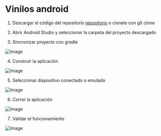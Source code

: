 # Vinilos android

1. Descargar el código del repositorio [repositorio](https://github.com/cmalmeidam/eng-software-mobile) o clonelo con git clone 

2. Abrir Android Studio y seleccionar la carpeta del proyecto descargado


3. Sincronizar proyecto con gradle

![Image](https://drive.google.com/uc?export=view&id=1Oi9Ka0y5x0DE80-exNvkP3t_FuBBdfcF)


4. Construir la aplicación

![Image](https://drive.google.com/uc?export=view&id=1i5DMUGoLVfDGKqLuEzkB-yk0Kwzjzw1g)


5. Seleccionar dispositivo conectado o emulado

![Image](https://drive.google.com/uc?export=view&id=1A8gVV-hT_BLEf4wo1uFqRqlIWIqVz1lr)

6. Correr la aplicación

![Image](https://drive.google.com/uc?export=view&id=1tzvGQw8qoX-iv3M3lxoJU4H7bdq0wphY)


7. Validar el funcionamiento

![Image](https://drive.google.com/uc?export=view&id=1vjoOkR2MU6qHRvSPNAl3pSd85wk0-8ia)
